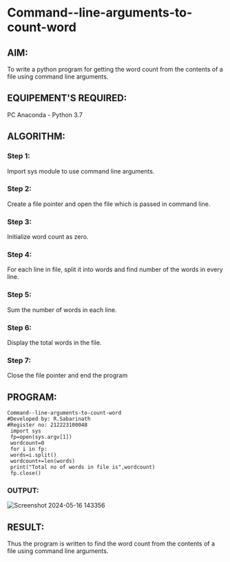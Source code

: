 # Command--line-arguments-to-count-word
## AIM:
To write a python program for getting the word count from the contents of a file using command line arguments.
## EQUIPEMENT'S REQUIRED: 
PC
Anaconda - Python 3.7
## ALGORITHM: 
### Step 1:
Import sys module to use command line arguments.
### Step 2: 
Create a file pointer and open the file which is passed in command line.
### Step 3: 
Initialize word count as zero.
### Step 4:  
For each line in file, split it into words and find number of the words in every line.
### Step 5: 
Sum the number of words in each line.
### Step 6: 
Display the total words in the file.
### Step 7:
Close the file pointer and end the program
## PROGRAM:
```
Command--line-arguments-to-count-word
#Developed by: R.Sabarinath
#Register no: 212223100048
 import sys
 fp=open(sys.argv[1])
 wordcount=0
 for i in fp:
 words=i.split()
 wordcount+=len(words)
 print("Total no of words in file is",wordcount)
 fp.close()
```
### OUTPUT:
![Screenshot 2024-05-16 143356](https://github.com/Hemanath08/Command--line-arguments-to-count-word/assets/151807176/235d338d-50ff-4363-80d1-e799461e0d0c)

## RESULT:
Thus the program is written to find the word count from the contents of a file using command line arguments.
